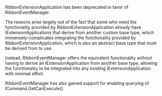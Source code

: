 RibbonExtensionApplication has been deprecated
in favor of RibbonEventManager.

The reasons arise largely out of the fact that some who need 
the functionality provided by RibbonExtensionApplication already 
have IExtensionApplications that derive from another custom base 
type, which immensely-complicates integrating the functionality
provided by RibbonExtensionApplication, which is also an abstract
base type that must be derived from to use.

Instead, RibbonEventManager offers the equivalent functionality
without having to derive an IExtensionApplication from another
base type, allowing the functionality to be integrated into any
existing IExtensionApplication with minimal effort.

RibbonEventManager has also gained support for enabling querying
of ICommand.GetCanExecute().
